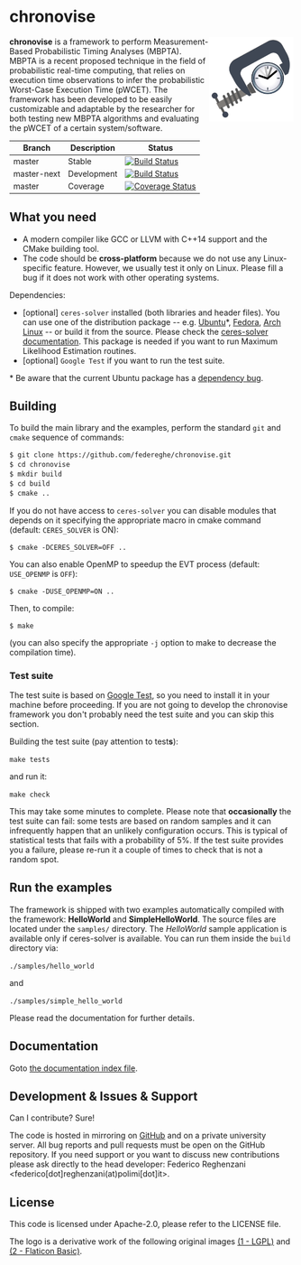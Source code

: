 # chronovise
<img align="right" alt="Logo Chronovise" width="150" height="150" src="./docs/logo.svg">

**chronovise** is a framework to perform Measurement-Based Probabilistic Timing Analyses (MBPTA).
MBPTA is a recent proposed technique in the field of probabilistic real-time computing, that
relies on execution time observations to infer the probabilistic Worst-Case Execution Time (pWCET).
The framework has been developed to be easily customizable and adaptable by the researcher for both
testing new MBPTA algorithms and evaluating the pWCET of a certain system/software.


|    Branch    | Description    | Status       |
|--------------|----------------|--------------|
| master       | Stable         | [![Build Status](https://travis-ci.org/federeghe/chronovise.svg?branch=master)](https://travis-ci.org/federeghe/chronovise) |
| master-next  | Development    | [![Build Status](https://travis-ci.org/federeghe/chronovise.svg?branch=master-next)](https://travis-ci.org/federeghe/chronovise) |
| master       | Coverage       | [![Coverage Status](https://coveralls.io/repos/github/federeghe/chronovise/badge.svg)](https://coveralls.io/github/federeghe/chronovise) |

What you need
-------------
* A modern compiler like GCC or LLVM with C++14 support and the CMake building tool.
* The code should be **cross-platform** because we do not use any Linux-specific feature. However,
  we usually test it only on Linux. Please fill a bug if it does not work with other operating systems.

Dependencies:
* [optional] `ceres-solver` installed (both libraries and header files). You can use one of the distribution
  package -- e.g. [Ubuntu](https://packages.ubuntu.com/search?keywords=libceres-dev)*,
  [Fedora](https://admin.fedoraproject.org/pkgdb/package/rpms/ceres-solver/),
  [Arch Linux](https://aur.archlinux.org/packages/ceres-solver/) -- or build it from the source.
  Please check the [ceres-solver documentation](http://ceres-solver.org/installation.html).
  This package is needed if you want to run Maximum Likelihood Estimation routines.
* [optional] `Google Test` if you want to run the test suite.

\* Be aware that the current Ubuntu package has a
   [dependency bug](https://launchpad.net/ubuntu/+source/ceres-solver/+bugs).

Building
--------
To build the main library and the examples, perform the standard `git` and `cmake` sequence of commands:
```bash
$ git clone https://github.com/federeghe/chronovise.git
$ cd chronovise
$ mkdir build
$ cd build
$ cmake ..
```

If you do not have access to `ceres-solver` you can disable modules that depends on it specifying the
appropriate macro in cmake command (default: `CERES_SOLVER` is ON):

```
$ cmake -DCERES_SOLVER=OFF ..
```

You can also enable OpenMP to speedup the EVT process (default: `USE_OPENMP` is `OFF`):

```
$ cmake -DUSE_OPENMP=ON ..
```

Then, to compile:

```
$ make
```

(you can also specify the appropriate `-j` option to make to decrease the compilation time).

### Test suite

The test suite is based on [Google Test](https://github.com/google/googletest), so you need to
install it in your machine before proceeding. If you are not going to develop the chronovise
framework you don't probably need the test suite and you can skip this section.

Building the test suite (pay attention to test**s**):

```make tests```

and run it:

```make check```

This may take some minutes to complete. Please note that **occasionally** the test suite can fail:
some tests are based on random samples and it can infrequently happen that an unlikely configuration
occurs. This is typical of statistical tests that fails with a probability of 5\%. If the test suite
provides you a failure, please re-run it a couple of times to check that is not a random spot.
 

Run the examples
----------------
The framework is shipped with two examples automatically compiled with the framework: **HelloWorld**
and **SimpleHelloWorld**. The source files are located under the ```samples/``` directory. The
*HelloWorld* sample application is available only if ceres-solver is available.
You can run them inside the `build` directory via:

```./samples/hello_world```

and

```./samples/simple_hello_world```

Please read the documentation for further details.

Documentation
-------------
Goto [the documentation index file](docs/INDEX.md).

Development & Issues & Support
-----------------------------
Can I contribute? Sure!

The code is hosted in mirroring on [GitHub](https://github.com/federeghe/chronovise) and
on a private university server. All bug reports and pull requests must be open on the GitHub
repository. If you need support or you want to discuss new contributions please ask directly
to the head developer: Federico Reghenzani <federico[dot]reghenzani(at)polimi[dot]it>.

License
-------
This code is licensed under Apache-2.0, please refer to the LICENSE file.

The logo is a derivative work of the following original images [(1 - LGPL)](https://commons.wikimedia.org/wiki/File:Out_of_date_clock_icon.svg) and [(2 - Flaticon Basic)](https://www.flaticon.com/free-icon/vise_222459#term=vise&page=1&position=2).
